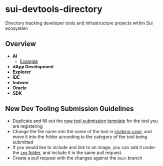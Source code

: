 # sui-devtools-directory

Directory tracking developer tools and infrastructure projects within Sui ecosystem

## Overview

- **AI**
    - [Example](./AI/example.md)
- **dApp Development**
- **Explorer**
- **IDE**
- **Indexer**
- **Oracle**
- **SDK**

## New Dev Tooling Submission Guidelines

- Duplicate and fill out the [new tool submission template](./new_tool_submission_template.md) for the tool you are registering
- Change the file name into the name of the tool in [snaking case](https://en.wikipedia.org/wiki/Snake_case), and move it into the folder according to the category of the tool being submitted
- If you would like to include and link to an image, you can add it under the [`img` folder](./img/), and include it in the same pull request.
- Create a pull request with the changes against the `main` branch


